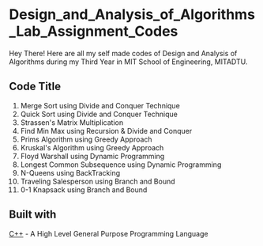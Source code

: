 # Design_and_Analysis_of_Algorithms_Lab_Assignment_Codes
Hey There! Here are all my self made codes of Design and Analysis of Algorithms during my Third Year in MIT School of Engineering, MITADTU.
## Code Title
1. Merge Sort using Divide and Conquer Technique
2. Quick Sort using Divide and Conquer Technique
3. Strassen's Matrix Multiplication
4. Find Min Max using Recursion & Divide and Conquer
5. Prims Algorithm using Greedy Approach
6. Kruskal's Algorithm using Greedy Approach
7. Floyd Warshall using Dynamic Programming
8. Longest Common Subsequence using Dynamic Programming
9. N-Queens using BackTracking
10. Traveling Salesperson using Branch and Bound
11. 0-1 Knapsack using Branch and Bound
## Built with
[C++](https://en.cppreference.com/w/) - A High Level General Purpose Programming Language
